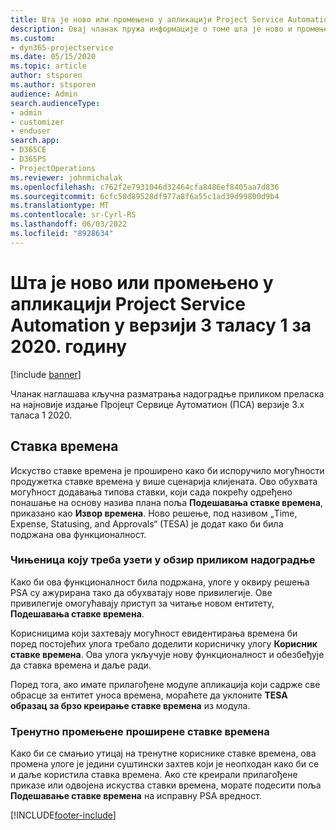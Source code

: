 ```yaml
---
title: Шта је ново или промењено у апликацији Project Service Automation у верзији 3.x таласу 1 за 2020. годину
description: Овај чланак пружа информације о томе шта је ново и промењено у програму Пројецт Сервице Аутоматион верзија 3 wаве 1 2020.
ms.custom:
- dyn365-projectservice
ms.date: 05/15/2020
ms.topic: article
author: stsporen
ms.author: stsporen
audience: Admin
search.audienceType:
- admin
- customizer
- enduser
search.app:
- D365CE
- D365PS
- ProjectOperations
ms.reviewer: johnmichalak
ms.openlocfilehash: c762f2e7931046d32464cfa8486ef8405aa7d836
ms.sourcegitcommit: 6cfc50d89528df977a8f6a55c1ad39d99800d9b4
ms.translationtype: MT
ms.contentlocale: sr-Cyrl-RS
ms.lasthandoff: 06/03/2022
ms.locfileid: "8928634"
---
```

# <a name="whats-new-or-changed-in-project-service-automation-version-3-wave-1-2020"></a>Шта је ново или промењено у апликацији Project Service Automation у верзији 3 таласу 1 за 2020. годину

[!include [banner](../includes/psa-now-project-operations.md)]

Чланак наглашава кључна разматрања надоградње приликом преласка на најновије издање Пројецт Сервице Аутоматион (ПСА) верзије 3.x таласа 1 2020.

## <a name="time-entry"></a>Ставка времена
Искуство ставке времена је проширено како би испоручило могућности продужетка ставке времена у више сценарија клијената. Ово обухвата могућност додавања типова ставки, који сада покрећу одређено понашање на основу назива плана поља **Подешавања ставке времена**, приказано као **Извор времена**. Ново решење, под називом „Time, Expense, Statusing, and Approvals“ (TESA) је додат како би била подржана ова функционалност.

### <a name="upgrade-consideration"></a>Чињеница коју треба узети у обзир приликом надоградње
Како би ова функционалност била подржана, улоге у оквиру решења PSA су ажурирана тако да обухватају нове привилегије. Ове привилегије омогућавају приступ за читање новом ентитету, **Подешавања ставке времена**.

Корисницима који захтевају могућност евидентирања времена би поред постојећих улога требало доделити корисничку улогу **Корисник ставке времена**. Ова улога укључује нову функционалност и обезбеђује да ставка времена и даље ради.

Поред тога, ако имате прилагођене модуле апликација који садрже све обрасце за ентитет уноса времена, мораћете да уклоните **TESA образац за брзо креирање ставке времена** из модула.

### <a name="currently-extended-time-entry-changes"></a>Тренутно промењене проширене ставке времена
Како би се смањио утицај на тренутне кориснике ставке времена, ова промена улоге је једини суштински захтев који је неопходан како би се и даље користила ставка времена. Ако сте креирали прилагођене приказе или одвојена искуства ставки времена, морате подесити поља **Подешавање ставке времена** на исправну PSA вредност.


[!INCLUDE[footer-include](../includes/footer-banner.md)]
